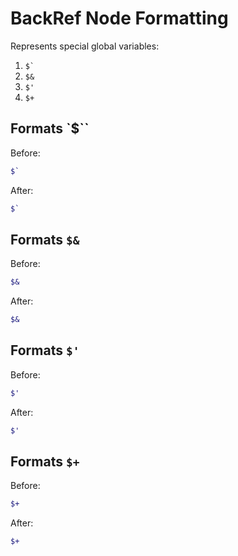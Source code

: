 <!-- BEGIN_AUTOGENERATED -->

# BackRef Node Formatting

Represents special global variables:

1. `` $` ``
2. `$&`
3. `$'`
4. `$+`
<!-- END_AUTOGENERATED -->

## Formats `$\``

Before:

```ruby
$`
```

After:

```ruby
$`
```

## Formats `$&`

Before:

```ruby
$&
```

After:

```ruby
$&
```

## Formats `$'`

Before:

```ruby
$'
```

After:

```ruby
$'
```

## Formats `$+`

Before:

```ruby
$+
```

After:

```ruby
$+
```
